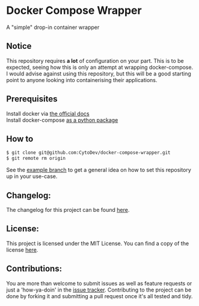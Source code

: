 # Docker Compose Wrapper
A "simple" drop-in container wrapper

## Notice
This repository requires **a lot** of configuration on your part. This is to be expected, seeing how this is only an attempt at wrapping docker-compose. I would advise against using this repository, but this will be a good starting point to anyone looking into containerising their applications.

## Prerequisites
Install docker via [the official docs](https://docs.docker.com/install/)  
Install docker-compose [as a python package](https://pypi.org/project/docker-compose/)  

## How to
```bash
$ git clone git@github.com:CytoDev/docker-compose-wrapper.git
$ git remote rm origin
```

See the [example branch](https://github.com/CytoDev/docker-compose-wrapper/tree/example) to get a general idea on how to set this repository up in your use-case.

## Changelog:
The changelog for this project can be found [here](CHANGELOG.md).

## License:
This project is licensed under the MIT License. You can find a copy of the license [here](LICENSE.md).

## Contributions:
You are more than welcome to submit issues as well as feature requests or just a 'how-ya-doin' in the [issue tracker](https://github.com/CytoDev/python-sdwc/issues/new). Contributing to the project can be done by forking it and submitting a pull request once it's all tested and tidy.
